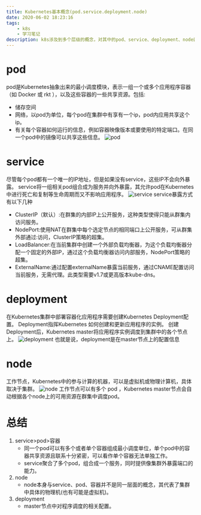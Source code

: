 ```yaml
---
title: Kubernetes基本概念(pod.service.deployment.node)
date: 2020-06-02 18:23:16
tags:
    - k8s
    - 学习笔记
description: k8s涉及到多个层级的概念，对其中的pod、service、deployment、node四个概念进行阐述和关系理顺
---
```

# pod
pod是Kubernetes抽象出来的最小调度模块，表示一组一个或多个应用程序容器（如 Docker 或 rkt ），以及这些容器的一些共享资源。包括:
- 储存空间
- 网络，以pod为单位，每个pod在集群中有享有一个ip，pod内应用共享这个ip。
- 有关每个容器如何运行的信息，例如容器映像版本或要使用的特定端口。在同一个pod中的镜像可以共享这些信息。
![pod](pod.svg)

# service
尽管每个pod都有一个唯一的IP地址，但是如果没有service，这些IP不会向外暴露。
service将一组相关pod组合成为服务并向外暴露，其允许pod在Kubernetes中进行死亡和复制等生命周期而又不影响应用程序。
![service](service.svg)
service暴露方式有以下几种
- ClusterIP（默认）:在群集的内部IP上公开服务，这种类型使得只能从群集内访问服务。
- NodePort:使用NAT在群集中每个选定节点的相同端口上公开服务，可从群集外部通过<NodeIP>:<NodePort>访问，ClusterIP策略的超集。
- LoadBalancer:在当前集群中创建一个外部负载均衡器，为这个负载均衡器分配一个固定的外部IP，通过这个负载均衡器访问内部服务，NodePort策略的超集。
- ExternalName:通过配置externalName暴露当前服务，通过CNAME配置访问当前服务，无需代理。此类型需要v1.7或更高版本kube-dns。
 
# deployment
在Kubernetes集群中部署容器化应用程序需要创建Kubernetes Deployment配置。
Deployment指挥Kubernetes 如何创建和更新应用程序的实例。
创建Deployment后，Kubernetes master将应用程序实例调度到集群中的各个节点上。
![deployment](deploy.svg)
也就是说，deployment是在master节点上的配置信息


# node
工作节点，Kubernetes中的参与计算的机器，可以是虚拟机或物理计算机，具体取决于集群。
![node](node.svg)
工作节点可以有多个 pod ，Kubernetes master节点会自动根据各个node上的可用资源在群集中调度pod。

# 总结
1. service>pod>容器
    - 同一个pod可以有多个或者单个容器组成最小调度单位，单个pod中的容器共享资源且联系十分紧密，可以看作单个容器无法单独工作。
    - service聚合了多个pod，组合成一个服务，同时提供像集群外暴露端口的能力。
2. node
    - node本身与service、pod、容器并不是同一层面的概念，其代表了集群中具体的物理机(也有可能是虚拟机)。
3. deployment
    - master节点中对程序调度的相关配置。